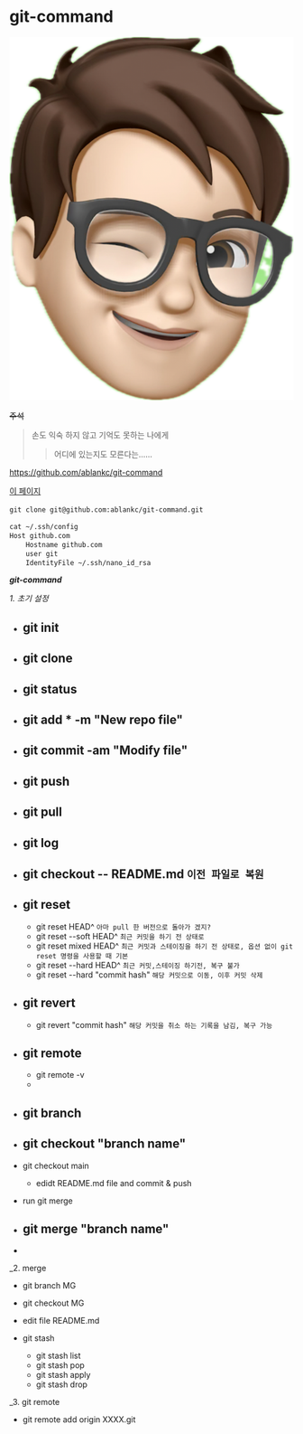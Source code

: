 # git-command

![Me](./Images/LineStick.png)

~~주석~~
> 손도 익숙 하지 않고 기억도 못하는 나에게
>> 어디에 있는지도 모른다는......

<https://github.com/ablankc/git-command>

[이 페이지](https://github.com/ablankc/git-command, "마크다운 문법도")


` git clone git@github.com:ablankc/git-command.git `

```
cat ~/.ssh/config
Host github.com
	Hostname github.com
	user git
	IdentityFile ~/.ssh/nano_id_rsa
```

___git-command___

_1. 초기  설정_
- git init
  - 
- git clone
  - 
- git status
  -
- git add * -m "New repo file"
  -   
- git commit -am "Modify file"
  -   
- git push
  -
- git pull
  -  
- git log 
  -  
- git checkout -- README.md `이전 파일로 복원`
  -  
- git reset
  - 
  - git reset HEAD^ `아마 pull 한 버전으로 돌아가 겠지?`
  - git reset --soft HEAD^ `최근 커밋을 하기 전 상태로`
  - git reset mixed HEAD^ `최근 커밋과 스테이징을 하기 전 상태로, 옵션 없이 git reset 명령을 사용할 때 기본 `
  - git reset --hard HEAD^ `최근 커밋,스테이징 하기전, 복구 불가`
  - git reset --hard "commit hash" `해당 커밋으로 이동, 이후 커밋 삭제`
- git revert
  - 
  - git revert "commit hash" `해당 커밋을 취소 하는 기록을 남김, 복구 가능 `
- git remote
  - 
  - git remote -v
  - 
- git branch
  - 
- git checkout "branch name"
  - 

- git checkout main
  - edidt README.md file and commit & push
- run git merge 
- git merge "branch name"
  - 
- 
_2. merge
- git branch MG
- git checkout MG
- edit file README.md

- git stash
  - git stash list
  - git stash pop
  - git stash apply
  - git stash drop

_3. git remote
 - git remote add origin XXXX.git